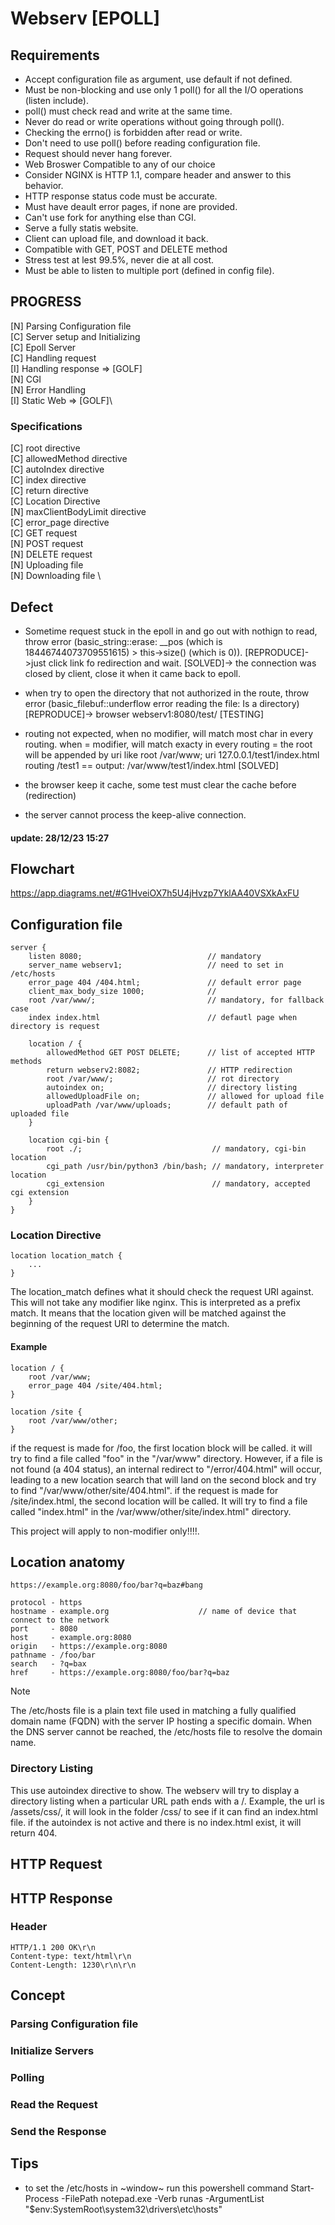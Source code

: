 # Webserv [EPOLL]

## Requirements
- Accept configuration file as argument, use default if not defined.
- Must be non-blocking and use only 1 poll() for all the I/O operations (listen include).
- poll() must check read and write at the same time.
- Never do read or write operations without going through poll().
- Checking the errno() is forbidden after read or write.
- Don't need to use poll() before reading configuration file.
- Request should never hang forever.
- Web Broswer Compatible to any of our choice
- Consider NGINX is HTTP 1.1, compare header and answer to this behavior.
- HTTP response status code must be accurate.
- Must have deault error pages, if none are provided.
- Can't use fork for anything else than CGI.
- Serve a fully statis website.
- Client can upload file, and download it back.
- Compatible with GET, POST and DELETE method
- Stress test at lest 99.5%, never die at all cost.
- Must be able to listen to multiple port (defined in config file). 

## PROGRESS

[N] Parsing Configuration file\
[C] Server setup and Initializing\
[C] Epoll Server\
[C] Handling request\
[I] Handling response => [GOLF]\
[N] CGI\
[N] Error Handling\
[I] Static Web => [GOLF]\

### Specifications
[C] root directive \
[C] allowedMethod directive \
[C] autoIndex directive \
[C] index directive \
[C] return directive \
[C] Location Directive \
[N] maxClientBodyLimit directive \
[C] error_page directive \
[C] GET request \
[N] POST request \
[N] DELETE request \
[N] Uploading file \
[N] Downloading file \

## Defect
- Sometime request stuck in the epoll in and go out with nothign to read, throw error (basic_string::erase: __pos (which is 18446744073709551615) > this->size() (which is 0)).
[REPRODUCE]->just click link fo redirection and wait.
[SOLVED]-> the connection was closed by client, close it when it came back to epoll.

- when try to open the directory that not authorized in the route, throw error (basic_filebuf::underflow error reading the file: Is a directory)
[REPRODUCE]-> browser webserv1:8080/test/
[TESTING]

- routing not expected,
   when no modifier, will match most char in every routing.
   when = modifier, will match exacty in every routing
= the root will be appended by uri like 
   root /var/www;
   uri 127.0.0.1/test1/index.html
   routing /test1
== output: /var/www/test1/index.html
[SOLVED]

- the browser keep it cache, some test must clear the cache before (redirection)

- the server cannot process the keep-alive connection.

#### update: 28/12/23 15:27

## Flowchart
https://app.diagrams.net/#G1HveiOX7h5U4jHvzp7YklAA40VSXkAxFU

## Configuration file
```
server {
    listen 8080;                            // mandatory
    server_name webserv1;                   // need to set in /etc/hosts
    error_page 404 /404.html;               // default error page
    client_max_body_size 1000;              // 
    root /var/www/;                         // mandatory, for fallback case
    index index.html                        // defautl page when directory is request

    location / {
        allowedMethod GET POST DELETE;      // list of accepted HTTP methods
        return webserv2:8082;               // HTTP redirection
        root /var/www/;                     // rot directory
        autoindex on;                       // directory listing
        allowedUploadFile on;               // allowed for upload file
        uploadPath /var/www/uploads;        // default path of uploaded file
    }

    location cgi-bin {
        root ./;                             // mandatory, cgi-bin location
        cgi_path /usr/bin/python3 /bin/bash; // mandatory, interpreter location
        cgi_extension                        // mandatory, accepted cgi extension
    }
}
```

### Location Directive

```
location location_match {
    ...
}
```
The location_match defines what it should check the request URI against. This will not take any modifier like nginx.
This is interpreted as a prefix match. It means that the location given will be matched against the beginning of the request URI to determine the match.
#### Example
```
location / {
    root /var/www;
    error_page 404 /site/404.html;
}

location /site {
    root /var/www/other;
}
```

if the request is made for /foo, the first location block will be called. it will try to find a file called "foo" in the "/var/www" directory.
However, if a file is not found (a 404 status), an internal redirect to "/error/404.html" will occur, leading to a new location search that will land on the second block and try to find "/var/www/other/site/404.html".
if the request is made for /site/index.html, the second location will be called. It will try to find a file called "index.html" in the /var/www/other/site/index.html" directory.

This project will apply to non-modifier only!!!!.

## Location anatomy
```
https://example.org:8080/foo/bar?q=baz#bang

protocol - https
hostname - example.org                    // name of device that connect to the network
port     - 8080
host     - example.org:8080
origin   - https://example.org:8080
pathname - /foo/bar
search   - ?q=bax
href     - https://example.org:8080/foo/bar?q=baz
```

> [!NOTE]
> The /etc/hosts file is a plain text file used in matching a fully qualified domain name (FQDN) with the server IP hosting a specific domain. When the DNS server cannot be reached, the /etc/hosts file to resolve the domain name.

### Directory Listing
This use autoindex directive to show. The webserv will try to display a directory listing when a particular URL path ends with a /. Example, the url is /assets/css/, it will look in the folder /css/ to see if it can find an index.html file. if the autoindex is not active and there is no index.html exist, it will return 404.

## HTTP Request

## HTTP Response
### Header
```
HTTP/1.1 200 OK\r\n
Content-type: text/html\r\n
Content-Length: 1230\r\n\r\n
```

## Concept
### Parsing Configuration file
### Initialize Servers
### Polling
### Read the Request
### Send the Response

## Tips
- to set the /etc/hosts in ~window~ run this powershell command 
    Start-Process -FilePath notepad.exe -Verb runas -ArgumentList "$env:SystemRoot\system32\drivers\etc\hosts"
